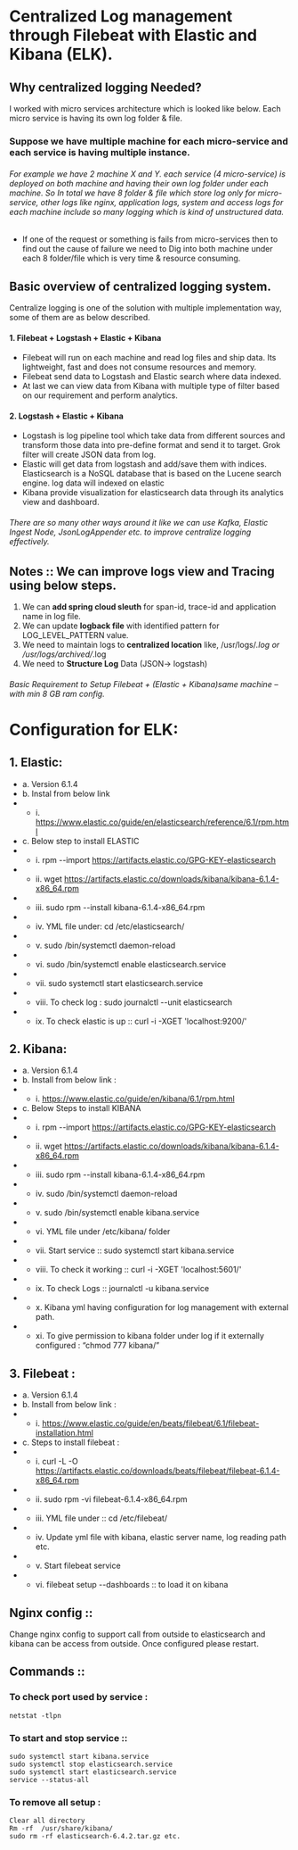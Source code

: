 # Centralized Log management through Filebeat with Elastic and Kibana (ELK).

## Why centralized logging Needed?

I worked with micro services architecture which is looked like below. Each micro service is having its own log folder & file.
### Suppose we have multiple machine for each micro-service and each service is having multiple instance. 
###### For example we have 2 machine X and Y. each service (4 micro-service) is deployed on both machine and having their own log folder under each machine. So In total we have 8 folder & file which store log only for micro-service, other logs like nginx, application logs, system and access logs for each machine include so many logging which is kind of unstructured data. 

- If one of the request or something is fails from micro-services then to find out the cause of failure we need to Dig into both machine under each 8 folder/file which is very time & resource consuming. 

## Basic overview of centralized logging system.

Centralize logging is one of the solution with multiple implementation way, some of them are as below described.

#### 1.	Filebeat + Logstash + Elastic + Kibana
-	Filebeat will run on each machine and read log files and ship data. Its lightweight, fast and does not consume resources and memory.
-	Filebeat send data to Logstash and Elastic search where data indexed.
-	At last we can view data from Kibana with multiple type of filter based on our requirement and perform analytics.

#### 2.	Logstash + Elastic + Kibana
-	Logstash is log pipeline tool which take data from different sources and transform those data into pre-define format and send it to target. Grok filter will create JSON data from log.
-	Elastic will get data from logstash and add/save them with indices. Elasticsearch is a NoSQL database that is based on the Lucene search engine. log data will indexed on elastic
-	Kibana provide visualization for elasticsearch data through its analytics view and dashboard.

###### There are so many other ways around it like we can use Kafka, Elastic Ingest Node, JsonLogAppender etc. to improve centralize logging effectively.  


## Notes :: We can improve logs view and Tracing using below steps.  

1.	We can **add spring cloud sleuth** for span-id, trace-id and application name in log file.
2.	We can update **logback file** with identified pattern for LOG_LEVEL_PATTERN value. 
3.	We need to maintain logs to **centralized location** like,  /usr/logs/*.log or /usr/logs/archived/*.log 
4.	We need to **Structure Log** Data (JSON→ logstash)

###### Basic Requirement to Setup Filebeat + (Elastic + Kibana)same machine – with min 8 GB ram config.   





# Configuration for  ELK: 

## 1.	Elastic:  
- a.	Version 6.1.4
- b.	Instal from below link 
- - i.	https://www.elastic.co/guide/en/elasticsearch/reference/6.1/rpm.html
- c.	Below step to install ELASTIC 
- - i.	rpm --import https://artifacts.elastic.co/GPG-KEY-elasticsearch
- - ii.	wget https://artifacts.elastic.co/downloads/kibana/kibana-6.1.4-x86_64.rpm
- - iii.	sudo rpm --install kibana-6.1.4-x86_64.rpm
- - iv.	YML file under:  cd /etc/elasticsearch/
- - v.	sudo /bin/systemctl daemon-reload
- - vi.	sudo /bin/systemctl enable elasticsearch.service
- - vii.	sudo systemctl start elasticsearch.service
- - viii.	To check log : sudo journalctl --unit elasticsearch
- - ix.	To check elastic is up :: curl -i -XGET 'localhost:9200/'


## 2.	Kibana: 
- a.	Version 6.1.4
- b.	Install from below link :
- - i.	https://www.elastic.co/guide/en/kibana/6.1/rpm.html
- c.	Below Steps to install KIBANA
- - i.	 rpm --import https://artifacts.elastic.co/GPG-KEY-elasticsearch
- - ii.	wget https://artifacts.elastic.co/downloads/kibana/kibana-6.1.4-x86_64.rpm
- - iii.	sudo rpm --install kibana-6.1.4-x86_64.rpm
- - iv.	sudo /bin/systemctl daemon-reload
- - v.	sudo /bin/systemctl enable kibana.service
- - vi.	YML file under /etc/kibana/ folder
- - vii.	Start service :: sudo systemctl start kibana.service
- - viii.	To check it working :: curl -i -XGET 'localhost:5601/'
- - ix.	To check Logs :: journalctl -u kibana.service
- - x.	Kibana yml having configuration for log management with external path.
- - xi.	To give permission to kibana folder under log if it externally configured : “chmod 777 kibana/”


## 3.	Filebeat : 
- a.	Version 6.1.4
- b.	Install from below link : 
- - i.	https://www.elastic.co/guide/en/beats/filebeat/6.1/filebeat-installation.html
- c.	Steps to install filebeat :
- - i.	curl -L -O https://artifacts.elastic.co/downloads/beats/filebeat/filebeat-6.1.4-x86_64.rpm
- - ii.	sudo rpm -vi filebeat-6.1.4-x86_64.rpm
- - iii.	YML file under :: cd /etc/filebeat/
- - iv.	Update yml file with kibana, elastic server name, log reading path etc. 
- - v.	Start filebeat service
- - vi.	filebeat setup --dashboards :: to load it on kibana


## Nginx config :: 
Change nginx config to support call from outside to elasticsearch and kibana can be access from outside. Once configured please restart. 

## Commands ::

### To check port used by service :
``` netstat -tlpn ```

### To start and stop service ::
``` sudo systemctl stop kibana.service
sudo systemctl start kibana.service
sudo systemctl stop elasticsearch.service
sudo systemctl start elasticsearch.service
service --status-all
```

### To remove all setup :
``` yum remove kibana
Clear all directory 
Rm -rf  /usr/share/kibana/
sudo rm -rf elasticsearch-6.4.2.tar.gz etc.
```
